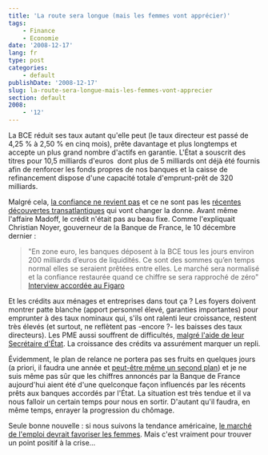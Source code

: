 ```yaml
---
title: 'La route sera longue (mais les femmes vont apprécier)'
tags:
    - Finance
    - Economie
date: '2008-12-17'
lang: fr
type: post
categories:
    - default
publishDate: '2008-12-17'
slug: la-route-sera-longue-mais-les-femmes-vont-apprecier
section: default
2008:
    - '12'
---
```


La BCE réduit ses taux autant qu'elle peut (le taux directeur est passé de 4,25 % à 2,50 % en cinq mois), prête davantage et plus longtemps et accepte un plus grand nombre d'actifs en garantie. L'État a souscrit des titres pour 10,5 milliards d'euros  dont plus de 5 milliards ont déjà été fournis afin de renforcer les fonds propres de nos banques et la caisse de refinancement dispose d'une capacité totale d'emprunt-prêt de 320 milliards.

Malgré cela, [la confiance ne revient pas](http://www.agefi.fr/articles/la-defiance-persiste-entre-les-banques-indique-la-bce-1057818.html) et ce ne sont pas les [récentes découvertes transatlantiques](http://tempsreel.nouvelobs.com/?xtmc=madoff&amp;xtcr=4) qui vont changer la donne. Avant même l'affaire Madoff, le crédit n'était pas au beau fixe. Comme l'expliquait Christian Noyer, gouverneur de la Banque de France, le 10 décembre dernier&nbsp;:

> "En zone euro, les banques déposent à la BCE tous les jours environ 200 milliards d’euros de liquidités. Ce sont des sommes qu’en temps normal elles se seraient prêtées entre elles. Le marché sera normalisé et la confiance restaurée quand ce chiffre se sera rapproché de zéro"  
> [Interview accordée au Figaro](http://www.lefigaro.fr/economie/2008/12/10/04001-20081210ARTFIG00545-les-banques-francaises-sont-solides-.php)

Et les crédits aux ménages et entreprises dans tout ça&nbsp;? Les foyers doivent montrer patte blanche (apport personnel élevé, garanties importantes) pour emprunter à des taux nominaux qui, s'ils ont ralenti leur croissance, restent très élevés (et surtout, ne reflètent pas -encore&nbsp;?- les baisses des taux directeurs). Les PME aussi souffrent de difficultés, [malgré l'aide de leur Secrétaire d'État](http://tempsreel.nouvelobs.com/). La croissance des crédits va assurément marquer un repli.

Évidemment, le plan de relance ne portera pas ses fruits en quelques jours (a priori, il faudra une année et [peut-être même un second plan](http://www.lefigaro.fr/politique/2008/12/17/01002-20081217ARTFIG00050-la-relance-unique-priorite-de-l-elysee-en-.php)) et je ne suis même pas sûr que les chiffres annoncés par la Banque de France aujourd'hui aient été d'une quelconque façon influencés par les récents prêts aux banques accordés par l'État. La situation est très tendue et il va nous falloir un certain temps pour nous en sortir. D'autant qu'il faudra, en même temps, enrayer la progression du chômage.

Seule bonne nouvelle&nbsp;: si nous suivons la tendance américaine, [le marché de l'emploi devrait favoriser les femmes](http://www.antagoniste.net/2008/12/16/la-recession-a-t-elle-un-sexe/). Mais c'est vraiment pour trouver un point positif à la crise…